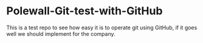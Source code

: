 Polewall-Git-test-with-GitHub
=============================

This is a test repo to see how easy it is to operate git using GitHub, if it goes well we should implement for the company. 
